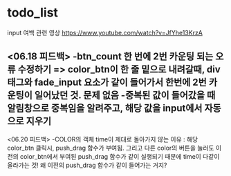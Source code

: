 # todo_list

input 여백 관련 영상
https://www.youtube.com/watch?v=JfYhe13KrzA

<06.18 피드백>
-btn_count 한 번에 2번 카운팅 되는 오류 수정하기
  => color_btn이 한 줄 밑으로 내려갈때, div태그와 fade_input 요소가 같이 들어가서 한번에 2번 카운팅이 일어났던 것. 문제 없음
-중복된 값이 들어갔을 때 알림창으로 중복임을 알려주고, 해당 값을 input에서 자동으로 지우기
-


<06.20 피드백>
-COLOR의 객체 time이 제대로 돌아가지 않는 이유
 : 해당 color_btn 클릭시, push_drag 함수가 부여됨. 그리고 다른 color의 버튼을 눌러도 이전의 color_btn에서 부여된 push_drag 함수가 같이 실행되기 때문에 time이 다같이 올라가는 것! 왜 이전의 push_drag 함수가 같이 들어가는 거지? 
